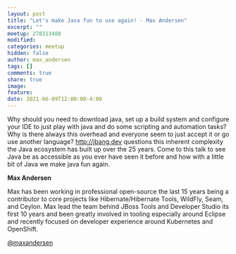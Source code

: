 ```yaml
---
layout: post
title: "Let's make Java fun to use again! - Max Andersen"
excerpt: ""
meetup: 278313488
modified:
categories: meetup
hidden: false
author: max_andersen
tags: []
comments: true
share: true
image:
feature:
date: 2021-06-09T12:00:00-4:00
---
```


Why should you need to download java, set up a build system and configure your IDE to just play with java and do some scripting and automation tasks?
Why is there always this overhead and everyone seem to just accept it or go use another language?
http://jbang.dev questions this inherent complexity the Java ecosystem has built up over the 25 years.
Come to this talk to see Java be as accessible as you ever have seen it before and how with a little bit of Java we make java fun again.

__Max Andersen__

Max has been working in professional open-source the last 15  years being
a contributor to core projects like Hibernate/Hibernate Tools, WildFly,
Seam, and Ceylon. Max lead the team behind JBoss Tools and Developer
Studio its first 10 years and been greatly involved in tooling
especially around Eclipse and recently focused on developer experience
around Kubernetes and OpenShift.

[@maxandersen](https://twitter.com/maxandersen)
